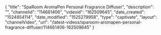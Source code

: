 {
    "title": "SpaRoom AromaPen Personal Fragrance Diffuser",
    "description": "",
    "channelid": "114661406",
    "videoid": "162509645",
    "date_created": "1524854114",
    "date_modified": "1525279958",
    "type": "captivate",
    "layout": "channelVideo",
    "url": "\/latest-videos\/sparoom-aromapen-personal-fragrance-diffuser\/114661406-162509645"
}